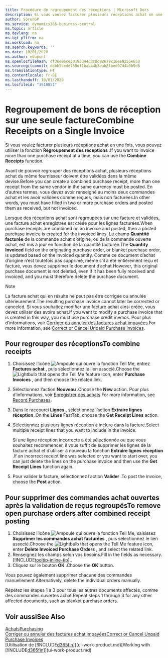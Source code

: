 ```yaml
---
title: Procédure de regroupement des réceptions | Microsoft Docs
description: Si vous voulez facturer plusieurs réceptions achat en une fois, vous pouvez utiliser la fonction Regroupement des réceptions.
author: SorenGP
ms.service: dynamics365-business-central
ms.topic: article
ms.devlang: na
ms.tgt_pltfrm: na
ms.workload: na
ms.search.keywords: ''
ms.date: 10/01/2020
ms.author: edupont
ms.openlocfilehash: df36e96ce30193344d8c8d92679c16ee9255e658
ms.sourcegitcommit: ddbb5cede750df1baba4b3eab8fbed6744b5b9d6
ms.translationtype: HT
ms.contentlocale: fr-BE
ms.lasthandoff: 10/01/2020
ms.locfileid: "3918851"
---
```

# <a name="combine-receipts-on-a-single-invoice"></a><span data-ttu-id="6c8bd-103">Regroupement de bons de réception sur une seule facture</span><span class="sxs-lookup"><span data-stu-id="6c8bd-103">Combine Receipts on a Single Invoice</span></span>

<span data-ttu-id="6c8bd-104">Si vous voulez facturer plusieurs réceptions achat en une fois, vous pouvez utiliser la fonction **Regroupement des réceptions** .</span><span class="sxs-lookup"><span data-stu-id="6c8bd-104">If you want to invoice more than one purchase receipt at a time, you can use the **Combine Receipts** function.</span></span>  

<span data-ttu-id="6c8bd-105">Avant de pouvoir regrouper des réceptions achat, plusieurs réceptions achat du même fournisseur doivent être validées dans la même devise.</span><span class="sxs-lookup"><span data-stu-id="6c8bd-105">Before you can create a combined purchase receipt, more than one receipt from the same vendor in the same currency must be posted.</span></span> <span data-ttu-id="6c8bd-106">En d’autres termes, vous devez avoir renseigné au moins deux commandes achat et les avoir validées comme reçues, mais non facturées.</span><span class="sxs-lookup"><span data-stu-id="6c8bd-106">In other words, you must have filled in two or more purchase orders and posted them as received, but not invoiced.</span></span>  

<span data-ttu-id="6c8bd-107">Lorsque des réceptions achat sont regroupées sur une facture et validées, une facture achat enregistrée est créée pour les lignes facturées.</span><span class="sxs-lookup"><span data-stu-id="6c8bd-107">When purchase receipts are combined on an invoice and posted, then a posted purchase invoice is created for the invoiced lines.</span></span> <span data-ttu-id="6c8bd-108">Le champ **Quantité facturée** de la commande achat d’origine, ou de la commande ouverte achat, est mis à jour en fonction de la quantité facturée.</span><span class="sxs-lookup"><span data-stu-id="6c8bd-108">The **Quantity Invoiced** field on the originating purchase order, or blanket purchase order, is updated based on the invoiced quantity.</span></span> <span data-ttu-id="6c8bd-109">Comme ce document d’achat d’origine n’est toutefois pas supprimé, même s’il a été entièrement reçu et facturé, vous devez supprimer le document d’achat.</span><span class="sxs-lookup"><span data-stu-id="6c8bd-109">However, this original purchase document is not deleted, even if it has been fully received and invoiced, and you must therefore delete the purchase document.</span></span>  

> [!NOTE]
> <span data-ttu-id="6c8bd-110">La facture achat qui en résulte ne peut pas être corrigée ou annulée ultérieurement.</span><span class="sxs-lookup"><span data-stu-id="6c8bd-110">The resulting purchase invoice cannot later be corrected or canceled.</span></span> <span data-ttu-id="6c8bd-111">Si vous souhaitez modifier une facture achat ainsi créée, vous devez utiliser des avoirs achat.</span><span class="sxs-lookup"><span data-stu-id="6c8bd-111">If you want to modify a purchase invoice that is created in this way, you must use purchase credit memos.</span></span> <span data-ttu-id="6c8bd-112">Pour plus d’informations, voir [Corriger ou annuler des factures achat impayées](purchasing-how-correct-cancel-unpaid-purchase-invoices.md).</span><span class="sxs-lookup"><span data-stu-id="6c8bd-112">For more information, see [Correct or Cancel Unpaid Purchase Invoices](purchasing-how-correct-cancel-unpaid-purchase-invoices.md).</span></span>

## <a name="to-combine-receipts"></a><span data-ttu-id="6c8bd-113">Pour regrouper des réceptions</span><span class="sxs-lookup"><span data-stu-id="6c8bd-113">To combine receipts</span></span>

1. <span data-ttu-id="6c8bd-114">Choisissez l’icône ![Ampoule qui ouvre la fonction Tell Me](media/ui-search/search_small.png "Dites-moi ce que vous voulez faire"), entrez **Factures achat** , puis sélectionnez le lien associé.</span><span class="sxs-lookup"><span data-stu-id="6c8bd-114">Choose the ![Lightbulb that opens the Tell Me feature](media/ui-search/search_small.png "Tell me what you want to do") icon, enter **Purchase Invoices** , and then choose the related link.</span></span>  
2. <span data-ttu-id="6c8bd-115">Sélectionnez l’action **Nouveau** .</span><span class="sxs-lookup"><span data-stu-id="6c8bd-115">Choose the **New** action.</span></span> <span data-ttu-id="6c8bd-116">Pour plus d’informations, voir [Enregistrer des achats](purchasing-how-record-purchases.md).</span><span class="sxs-lookup"><span data-stu-id="6c8bd-116">For more information, see [Record Purchases](purchasing-how-record-purchases.md).</span></span>  
3. <span data-ttu-id="6c8bd-117">Dans le raccourci **Lignes** , sélectionnez l’action **Extraire lignes réception** .</span><span class="sxs-lookup"><span data-stu-id="6c8bd-117">On the **Lines** FastTab, choose the **Get Receipt Lines** action.</span></span>  
4. <span data-ttu-id="6c8bd-118">Sélectionnez plusieurs lignes réception à inclure dans la facture.</span><span class="sxs-lookup"><span data-stu-id="6c8bd-118">Select multiple receipt lines that you want to include in the invoice.</span></span>  

    <span data-ttu-id="6c8bd-119">Si une ligne réception incorrecte a été sélectionnée ou que vous souhaitez recommencer, il vous suffit de supprimer les lignes de la facture achat et d’utiliser à nouveau la fonction **Extraire lignes réception** .</span><span class="sxs-lookup"><span data-stu-id="6c8bd-119">If an incorrect receipt line was selected or you want to start over, you can just delete the lines on the purchase invoice and then use the **Get Receipt Lines** function again.</span></span>  
5. <span data-ttu-id="6c8bd-120">Pour valider la facture, sélectionnez l’action **Valider** .</span><span class="sxs-lookup"><span data-stu-id="6c8bd-120">To post the invoice, choose the **Post** action.</span></span>  

## <a name="to-remove-open-purchase-orders-after-combined-receipt-posting"></a><span data-ttu-id="6c8bd-121">Pour supprimer des commandes achat ouvertes après la validation de reçus regroupés</span><span class="sxs-lookup"><span data-stu-id="6c8bd-121">To remove open purchase orders after combined receipt posting</span></span>

1. <span data-ttu-id="6c8bd-122">Choisissez l’icône ![Ampoule qui ouvre la fonction Tell Me](media/ui-search/search_small.png "Dites-moi ce que vous voulez faire"), saisissez **Supprimer les commandes achat facturées** , puis sélectionnez le lien associé.</span><span class="sxs-lookup"><span data-stu-id="6c8bd-122">Choose the ![Lightbulb that opens the Tell Me feature](media/ui-search/search_small.png "Tell me what you want to do") icon, enter **Delete Invoiced Purchase Orders** , and select the related link.</span></span>  
2. <span data-ttu-id="6c8bd-123">Renseignez les champs selon vos besoins.</span><span class="sxs-lookup"><span data-stu-id="6c8bd-123">Fill in the fields as necessary.</span></span> [!INCLUDE[tooltip-inline-tip](includes/tooltip-inline-tip_md.md)]<span data-ttu-id="6c8bd-124">.</span><span class="sxs-lookup"><span data-stu-id="6c8bd-124">.</span></span>
3. <span data-ttu-id="6c8bd-125">Cliquez sur le bouton **OK** .</span><span class="sxs-lookup"><span data-stu-id="6c8bd-125">Choose the **OK** button.</span></span>  

<span data-ttu-id="6c8bd-126">Vous pouvez également supprimer chacune des commandes manuellement.</span><span class="sxs-lookup"><span data-stu-id="6c8bd-126">Alternatively, delete the individual orders manually.</span></span>

<span data-ttu-id="6c8bd-127">Répétez les étapes 1 à 3 pour tous les autres documents affectés, comme des commandes ouvertes achat.</span><span class="sxs-lookup"><span data-stu-id="6c8bd-127">Repeat steps 1 through 3 for any other affected documents, such as blanket purchase orders.</span></span>

## <a name="see-also"></a><span data-ttu-id="6c8bd-128">Voir aussi</span><span class="sxs-lookup"><span data-stu-id="6c8bd-128">See Also</span></span>

[<span data-ttu-id="6c8bd-129">Achats</span><span class="sxs-lookup"><span data-stu-id="6c8bd-129">Purchasing</span></span>](purchasing-manage-purchasing.md)  
[<span data-ttu-id="6c8bd-130">Corriger ou annuler des factures achat impayées</span><span class="sxs-lookup"><span data-stu-id="6c8bd-130">Correct or Cancel Unpaid Purchase Invoices</span></span>](purchasing-how-correct-cancel-unpaid-purchase-invoices.md)  
<span data-ttu-id="6c8bd-131">[Utilisation de [!INCLUDE[d365fin](includes/d365fin_md.md)]](ui-work-product.md)</span><span class="sxs-lookup"><span data-stu-id="6c8bd-131">[Working with [!INCLUDE[d365fin](includes/d365fin_md.md)]](ui-work-product.md)</span></span>  
